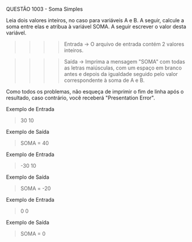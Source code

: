 QUESTÃO 1003 - Soma Simples

Leia dois valores inteiros, no caso para variáveis A e B. 
A seguir, calcule a soma entre elas e atribua à variável SOMA. A seguir escrever o valor desta variável.


>>>>    Entrada ->
O arquivo de entrada contém 2 valores inteiros.

>>>>    Saída ->
Imprima a mensagem "SOMA" com todas as letras maiúsculas, com um 
espaço em branco antes e depois da igualdade seguido pelo valor 
correspondente à soma de A e B. 

Como todos os problemas, não esqueça de imprimir o fim de linha 
após o resultado, caso contrário, você receberá "Presentation Error".

Exemplo de Entrada 
> 30
> 10

Exemplo de Saída
> SOMA = 40

Exemplo de Entrada
> -30
> 10

Exemplo de Saída
> SOMA = -20

Exemplo de Entrada
> 0
> 0

Exemplo de Saída
> SOMA = 0
